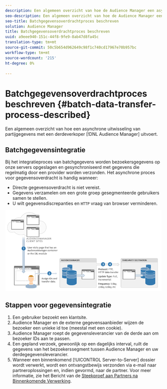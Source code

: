 ```yaml
---
description: Een algemeen overzicht van hoe de Audience Manager een asynchrone uitwisseling van partijgegevens met een derdeverkoper uitvoert.
seo-description: Een algemeen overzicht van hoe de Audience Manager een asynchrone uitwisseling van partijgegevens met een derdeverkoper uitvoert.
seo-title: Batchgegevensoverdrachtproces beschreven
solution: Audience Manager
title: Batchgegevensoverdrachtproces beschreven
uuid: a9eee940-151c-44f8-9fe9-8ab47d8fa45c
translation-type: tm+mt
source-git-commit: 50c5b654d962649c98f1c740cd17967e70b957bc
workflow-type: tm+mt
source-wordcount: '215'
ht-degree: 0%

---
```



# Batchgegevensoverdrachtproces beschreven {#batch-data-transfer-process-described}

Een algemeen overzicht van hoe een asynchrone uitwisseling van partijgegevens met een derdeverkoper [!DNL Audience Manager] uitvoert.

## Batchgegevensintegratie

<!-- c_async.xml -->

Bij het integratieproces van batchgegevens worden bezoekersgegevens op onze servers opgeslagen en gesynchroniseerd met gegevens die regelmatig door een provider worden verzonden. Het asynchrone proces voor gegevensoverdracht is handig wanneer:

* Directe gegevensoverdracht is niet vereist.
* Gegevens verzamelen om een grote groep gesegmenteerde gebruikers samen te stellen.
* U wilt gegevensdiscrepanties en `HTTP` vraag van browser verminderen.

![](assets/s2s_70.png)

## Stappen voor gegevensintegratie

1. Een gebruiker bezoekt een klantsite.
1. Audience Manager en de externe gegevensaanbieder wijzen de bezoeker een unieke id toe (meestal met een cookie).
1. Audience Manager roept de gegevensleverancier van de derde aan om bezoeker IDs aan te passen.
1. Een gepland verzoek, gewoonlijk op een dagelijks interval, ruilt de gegevens van het bezoekerssegment tussen Audience Manager en uw derdegegevensleverancier.
1. Wanneer een binnenkomend [!UICONTROL Server-to-Server] dossier wordt verwerkt, wordt een ontvangstbewijs verzonden via e-mail naar partneroplossingen en, indien gevormd, naar de partner. Voor meer informatie, zie het Bericht van de [Steekproef aan Partners na Binnenkomende Verwerking](../../../integration/sending-audience-data/batch-data-transfer-explained/inbound-receipt-message.md).